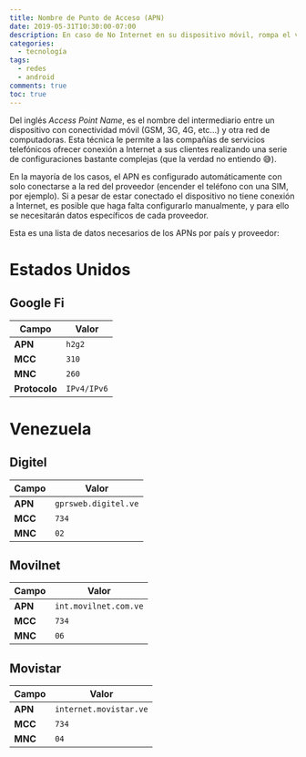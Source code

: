 ```yaml
---
title: Nombre de Punto de Acceso (APN)
date: 2019-05-31T10:30:00-07:00
description: En caso de No Internet en su dispositivo móvil, rompa el vidrio.
categories:
  - tecnología
tags:
  - redes
  - android
comments: true
toc: true
---
```


Del inglés *Access Point Name*, es el nombre del intermediario entre un
dispositivo con conectividad móvil (GSM, 3G, 4G, etc...) y otra red de
computadoras. Esta técnica le permite a las compañías de servicios telefónicos
ofrecer conexión a Internet a sus clientes realizando una serie de
configuraciones bastante complejas (que la verdad no entiendo 😅).

En la mayoría de los casos, el APN es configurado automáticamente con solo
conectarse a la red del proveedor (encender el teléfono con una SIM, por
ejemplo). Si a pesar de estar conectado el dispositivo no tiene conexión a
Internet, es posible que haga falta configurarlo manualmente, y para ello se
necesitarán datos específicos de cada proveedor.

Esta es una lista de datos necesarios de los APNs por país y proveedor:

# Estados Unidos

## Google Fi

| Campo | Valor |
| --- | --- |
| **APN** | `h2g2` |
| **MCC** | `310` |
| **MNC** | `260` |
| **Protocolo** | `IPv4/IPv6` |

# Venezuela

## Digitel


| Campo | Valor |
| --- | --- |
| **APN** | `gprsweb.digitel.ve` |
| **MCC** | `734` |
| **MNC** | `02` |

## Movilnet

| Campo | Valor |
| --- | --- |
| **APN** | `int.movilnet.com.ve`
| **MCC** | `734`
| **MNC** | `06`

## Movistar

| Campo | Valor |
| --- | --- |
| **APN** | `internet.movistar.ve`
| **MCC** | `734`
| **MNC** | `04`

